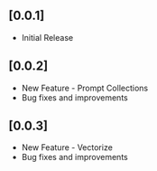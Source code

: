 ## [0.0.1] 
* Initial Release
## [0.0.2] 
* New Feature - Prompt Collections
* Bug fixes and improvements
## [0.0.3] 
* New Feature - Vectorize
* Bug fixes and improvements